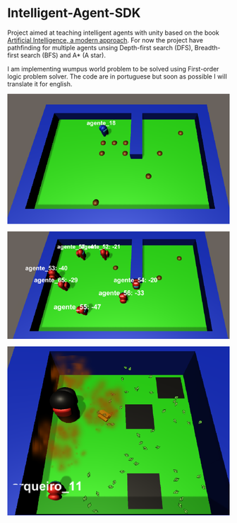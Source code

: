 # Intelligent-Agent-SDK
Project aimed at teaching intelligent agents with unity based on the book [Artificial Intelligence, a modern approach](https://en.wikipedia.org/wiki/Artificial_Intelligence:_A_Modern_Approach). For now the project have pathfinding for multiple agents unsing Depth-first search (DFS), Breadth-first search (BFS) and A* (A star). 

I am implementing wumpus world problem to be solved using First-order logic problem solver. The code are in portuguese but soon as possible I will translate it for english.

![Busca](https://github.com/boscocp/Intelligent-Agent-SDK/blob/main/Assets/Resources/Imagens/Screenshot.PNG)

![multiagente](https://github.com/boscocp/Intelligent-Agent-SDK/blob/main/Assets/Resources/Imagens/Screenshot2.PNG)

![wumpus](https://github.com/boscocp/Intelligent-Agent-SDK/blob/main/Assets/Resources/Imagens/Screenshot3.PNG)


